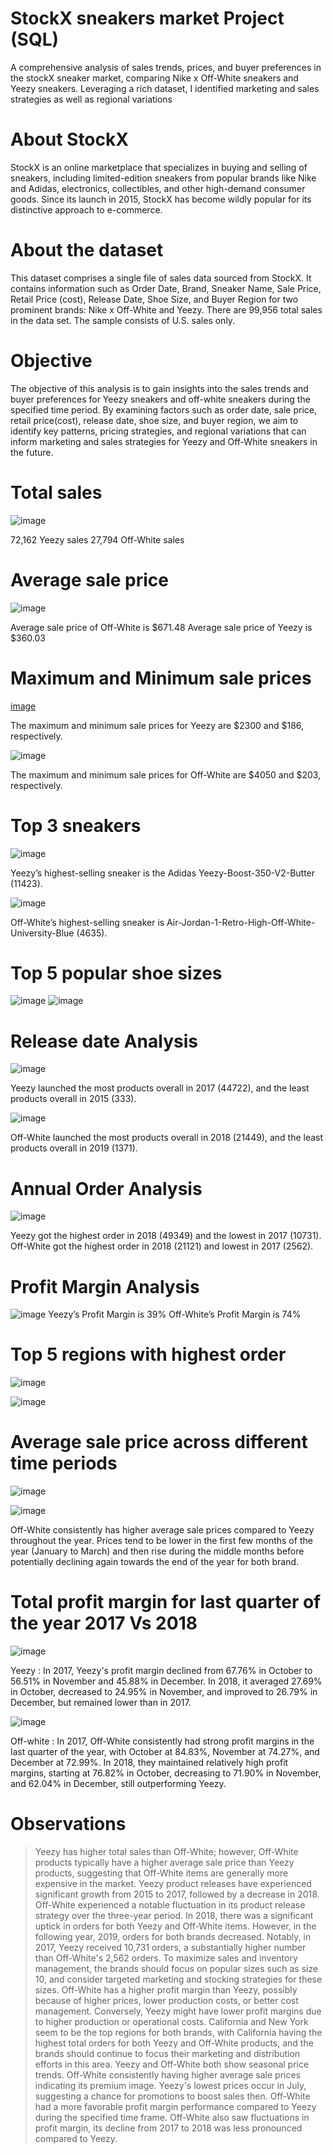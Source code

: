 # StockX sneakers market Project (SQL)
A comprehensive analysis of sales trends, prices, and buyer preferences in the stockX sneaker market, comparing Nike x Off-White sneakers and Yeezy sneakers. Leveraging a rich dataset, I identified marketing and sales strategies as well as regional variations

# About StockX
StockX is an online marketplace that specializes in buying and selling of sneakers, including limited-edition sneakers from popular brands like Nike and Adidas, electronics, collectibles, and other high-demand consumer goods. Since its launch in 2015, StockX has become wildly popular for its distinctive approach to e-commerce.

# About the dataset
This dataset comprises a single file of sales data sourced from StockX. It contains information such as Order Date, Brand, Sneaker Name, Sale Price, Retail Price (cost), Release Date, Shoe Size, and Buyer Region for two prominent brands: Nike x Off-White and Yeezy. There are 99,956 total sales in the data set. The sample consists of U.S. sales only.

# Objective
The objective of this analysis is to gain insights into the sales trends and buyer preferences for Yeezy sneakers and off-white sneakers during the specified time period. By examining factors such as order date, sale price, retail price(cost), release date, shoe size, and buyer region, we aim to identify key patterns, pricing strategies, and regional variations that can inform marketing and sales strategies for Yeezy and Off-White sneakers in the future.

# Total sales 
![image](https://github.com/Ananyad7/SQL_StockXsneakersmarket_Project/assets/164981636/434ea9c6-af77-4208-8393-dc5a5bbb985e)

72,162 Yeezy sales
27,794 Off-White sales

# Average sale price
![image](https://github.com/Ananyad7/SQL_StockXsneakersmarket_Project/assets/164981636/134809dc-5178-49bd-bd30-d3ca4b55a9a3)

Average sale price of Off-White is  $671.48
Average sale price of Yeezy  is  $360.03

# Maximum and Minimum sale prices
[image](https://github.com/Ananyad7/SQL_StockXsneakersmarket_Project/assets/164981636/b5fd981b-8e98-4b39-9934-6e29f1fae908)

The maximum and minimum sale prices for Yeezy are $2300 and $186, respectively.

![image](https://github.com/Ananyad7/SQL_StockXsneakersmarket_Project/assets/164981636/7c05a802-e4cd-48e1-a6fb-998a23c1daf0)

The maximum and minimum sale prices for Off-White are $4050 and $203, respectively.

# Top 3 sneakers
![image](https://github.com/Ananyad7/SQL_StockXsneakersmarket_Project/assets/164981636/0f4ea1ff-bb9f-445a-ab4b-ed3da81ddac4)

Yeezy’s highest-selling sneaker is the Adidas Yeezy-Boost-350-V2-Butter (11423).

![image](https://github.com/Ananyad7/SQL_StockXsneakersmarket_Project/assets/164981636/17b24c8a-a193-452b-b1ff-020b4f2c20ce)

Off-White’s highest-selling sneaker is Air-Jordan-1-Retro-High-Off-White-University-Blue (4635).

# Top 5 popular shoe sizes
![image](https://github.com/Ananyad7/SQL_StockXsneakersmarket_Project/assets/164981636/bebc5084-69a4-4b7b-9b80-bb4b00d88deb)
![image](https://github.com/Ananyad7/SQL_StockXsneakersmarket_Project/assets/164981636/763a2d87-2bc7-420c-aee3-2dead0025a51)

# Release date Analysis
![image](https://github.com/Ananyad7/SQL_StockXsneakersmarket_Project/assets/164981636/b66cb614-3475-4922-b7e2-cd78a9efbce0)

Yeezy launched the most products overall in 2017 (44722), and the least products overall in 2015 (333).

![image](https://github.com/Ananyad7/SQL_StockXsneakersmarket_Project/assets/164981636/6ffff983-20c9-46f7-a82f-63686b957640)

Off-White launched the most products overall in 2018 (21449), and the least products overall in 2019 (1371).

#  Annual Order Analysis
 ![image](https://github.com/Ananyad7/SQL_StockXsneakersmarket_Project/assets/164981636/0b1e9f54-3577-437a-85f6-05257f2cf8af)

Yeezy got the highest order in 2018 (49349) and the lowest in 2017 (10731).
Off-White got the highest order in 2018 (21121) and lowest in 2017 (2562).

# Profit Margin Analysis
![image](https://github.com/Ananyad7/SQL_StockXsneakersmarket_Project/assets/164981636/59d3d93b-492c-4a37-aaff-e46e0627bd52)
Yeezy’s Profit Margin is 39% 
Off-White’s Profit Margin is 74%

# Top 5 regions with highest order
![image](https://github.com/Ananyad7/SQL_StockXsneakersmarket_Project/assets/164981636/1303638b-0d44-4cd3-880a-57f6e86ce34e)

![image](https://github.com/Ananyad7/SQL_StockXsneakersmarket_Project/assets/164981636/d51753e8-8485-47e0-9ef4-21eb59d4fded)

# Average sale price across different time periods
![image](https://github.com/Ananyad7/SQL_StockXsneakersmarket_Project/assets/164981636/35090a4f-eb2f-4341-888f-fa04ea0937ae)

![image](https://github.com/Ananyad7/SQL_StockXsneakersmarket_Project/assets/164981636/3c2b9a76-ad3c-4989-8a11-8776fff1afe4)

Off-White consistently has higher average sale prices compared to Yeezy throughout the year. Prices tend to be lower in the first few months of the year (January to March) and then rise during the middle months before potentially declining again towards the end of the year for both brand.

# Total profit margin for last quarter of the year 2017 Vs 2018
![image](https://github.com/Ananyad7/SQL_StockXsneakersmarket_Project/assets/164981636/def0d4f2-3416-46f9-b277-b8fff1e1dd2b)

Yeezy : In 2017, Yeezy's profit margin declined from 67.76% in October to 56.51% in November and 45.88% in December. In 2018, it averaged 27.69% in October, decreased to 24.95% in November, and improved to 26.79% in December, but remained lower than in 2017.

![image](https://github.com/Ananyad7/SQL_StockXsneakersmarket_Project/assets/164981636/2157c78a-5f9b-4795-b2b3-e4cbb747e18d)

Off-white : In 2017, Off-White consistently had strong profit margins in the last quarter of the year, with October at 84.83%, November at 74.27%, and December at 72.99%. In 2018, they maintained relatively high profit margins, starting at 76.82% in October, decreasing to 71.90% in November, and 62.04% in December, still outperforming Yeezy.

# Observations
> Yeezy has higher total sales than Off-White; however, Off-White products typically have a higher average sale price than Yeezy products, suggesting that Off-White items are generally more expensive in the market.
> Yeezy product releases have experienced significant growth from 2015 to 2017, followed by a decrease in 2018. Off-White experienced a notable fluctuation in its product release strategy over the three-year period.
> In 2018, there was a significant uptick in orders for both Yeezy and Off-White items. However, in the following year, 2019, orders for both brands decreased. Notably, in 2017, Yeezy received 10,731 orders, a substantially higher number than Off-White's 2,562 orders.
> To maximize sales and inventory management, the brands should focus on popular sizes such as size 10, and consider targeted marketing and stocking strategies for these sizes.
> Off-White has a higher profit margin than Yeezy, possibly because of higher prices, lower production costs, or better cost management. Conversely, Yeezy might have lower profit margins due to higher production or operational costs.
> California and New York seem to be the top regions for both brands, with California having the highest total orders for both Yeezy and Off-White products, and the brands should continue to focus their marketing and distribution efforts in this area. 
> Yeezy and Off-White both show seasonal price trends. Off-White consistently having higher average sale prices indicating its premium image. Yeezy's lowest prices occur in July, suggesting a chance for promotions to boost sales then.
> Off-White had a more favorable profit margin performance compared to Yeezy during the specified time frame. Off-White also saw fluctuations in profit margin, its decline from 2017 to 2018 was less pronounced compared to Yeezy.









